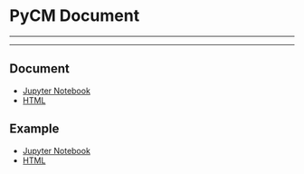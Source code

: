 # PyCM Document

----------

----------

## Document	

- [Jupyter Notebook](https://nbviewer.jupyter.org/github/sepandhaghighi/pycm/blob/master/Document/Document.ipynb)
- [HTML](http://www.shaghighi.ir/pycm/doc/)				


## Example	

- [Jupyter Notebook](https://nbviewer.jupyter.org/github/sepandhaghighi/pycm/blob/master/Document/Example.ipynb)
- [HTML](http://www.shaghighi.ir/pycm/doc/Example.html)



																												